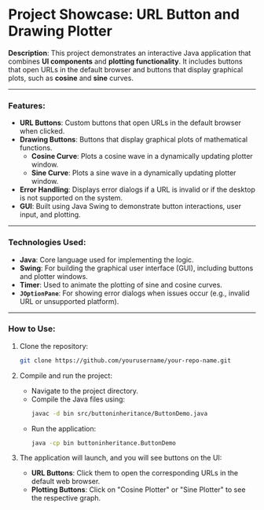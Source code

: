 # **Project Showcase: URL Button and Drawing Plotter**

**Description**:
This project demonstrates an interactive Java application that combines **UI components** and **plotting functionality**. It includes buttons that open URLs in the default browser and buttons that display graphical plots, such as **cosine** and **sine** curves.

---

### **Features**:
- **URL Buttons**: Custom buttons that open URLs in the default browser when clicked.
- **Drawing Buttons**: Buttons that display graphical plots of mathematical functions.
  - **Cosine Curve**: Plots a cosine wave in a dynamically updating plotter window.
  - **Sine Curve**: Plots a sine wave in a dynamically updating plotter window.
- **Error Handling**: Displays error dialogs if a URL is invalid or if the desktop is not supported on the system.
- **GUI**: Built using Java Swing to demonstrate button interactions, user input, and plotting.

---

### **Technologies Used**:
- **Java**: Core language used for implementing the logic.
- **Swing**: For building the graphical user interface (GUI), including buttons and plotter windows.
- **Timer**: Used to animate the plotting of sine and cosine curves.
- **`JOptionPane`**: For showing error dialogs when issues occur (e.g., invalid URL or unsupported platform).

---

### **How to Use**:
1. Clone the repository:
    ```bash
    git clone https://github.com/yourusername/your-repo-name.git
    ```

2. Compile and run the project:
    - Navigate to the project directory.
    - Compile the Java files using:
      ```bash
      javac -d bin src/buttoninheritance/ButtonDemo.java
      ```
    - Run the application:
      ```bash
      java -cp bin buttoninheritance.ButtonDemo
      ```

3. The application will launch, and you will see buttons on the UI:
   - **URL Buttons**: Click them to open the corresponding URLs in the default web browser.
   - **Plotting Buttons**: Click on "Cosine Plotter" or "Sine Plotter" to see the respective graph.
   
